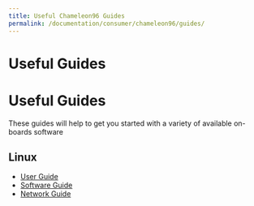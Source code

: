 ```yaml
---
title: Useful Chameleon96 Guides
permalink: /documentation/consumer/chameleon96/guides/
---
```

# Useful Guides

# Useful Guides

These guides will help to get you started with a variety of available on-boards software

## Linux

- [User Guide](user-guide.md)
- [Software Guide](software-guide.md)
- [Network Guide](network-guide.md)

